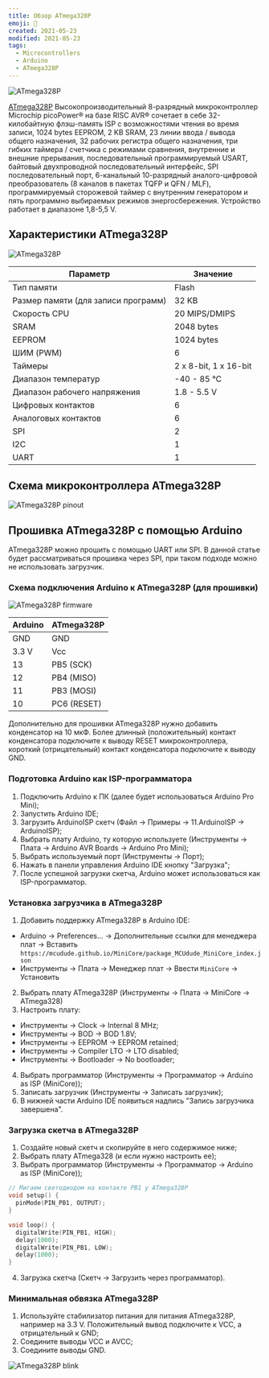 ```yaml
---
title: Обзор ATmega328P
emoji: 🤖
created: 2021-05-23
modified: 2021-05-23
tags:
  - Microcontrollers
  - Arduino
  - ATmega328P
---
```


![ATmega328P](./overview-atmega328p/atmega328p_1.jpg)


[ATmega328P](https://www.microchip.com/wwwproducts/en/ATmega328P) Высокопроизводительный 8-разрядный микроконтроллер Microchip picoPower® на базе RISC AVR® сочетает в себе 32-килобайтную флэш-память ISP с возможностями чтения во время записи, 1024 bytes EEPROM, 2 KB SRAM, 23 линии ввода / вывода общего назначения, 32 рабочих регистра общего назначения, три гибких таймера / счетчика с режимами сравнения, внутренние и внешние прерывания, последовательный программируемый USART, байтовый двухпроводной последовательный интерфейс, SPI последовательный порт, 6-канальный 10-разрядный аналого-цифровой преобразователь (8 каналов в пакетах TQFP и QFN / MLF), программируемый сторожевой таймер с внутренним генератором и пять программно выбираемых режимов энергосбережения. Устройство работает в диапазоне 1,8-5,5 V.

## Характеристики ATmega328P

![ATmega328P](./overview-atmega328p/atmega328p_2.jpg)

| Параметр                            | Значение              |
|-------------------------------------|-----------------------|
| Тип памяти                          | Flash                 |
| Размер памяти (для записи программ) | 32 KB                 |
| Скорость CPU                        | 20 MIPS/DMIPS         |
| SRAM                                | 2048 bytes            |
| EEPROM                              | 1024 bytes            |
| ШИМ (PWM)                           | 6                     |
| Таймеры                             | 2 x 8-bit, 1 x 16-bit |
| Диапазон температур                 | -40 - 85 °C           |
| Диапазон рабочего напряжения        | 1.8 - 5.5 V           |
| Цифровых контактов                  | 6                     |
| Аналоговых контактов                | 6                     |
| SPI                                 | 2                     |
| I2C                                 | 1                     |
| UART                                | 1                     |

## Схема микроконтроллера ATmega328P

![ATmega328P pinout](./overview-atmega328p/atmega328p_pinout.png)

## Прошивка ATmega328P с помощью Arduino

ATmega328P можно прошить с помощью UART или SPI. В данной статье будет рассматриваться прошивка через SPI, при таком подходе можно не использовать загрузчик.

### Схема подключения Arduino к ATmega328P (для прошивки)

![ATmega328P firmware](./overview-atmega328p/atmega328p_firmware.jpg)

| Arduino | ATmega328P  |
|---------|-------------|
| GND     | GND         |
| 3.3 V   | Vcc         |
| 13      | PB5 (SCK)   |
| 12      | PB4 (MISO)  |
| 11      | PB3 (MOSI)  |
| 10      | PC6 (RESET) |

Дополнительно для прошивки ATmega328P нужно добавить конденсатор на 10 мкФ. Более длинный (положительный) контакт конденсатора подключите к выводу RESET микроконтроллера, короткий (отрицательный) контакт конденсатора подключите к выводу GND.

### Подготовка Arduino как ISP-программатора

1. Подключить Arduino к ПК (далее будет использоваться Arduino Pro Mini);
2. Запустить Arduino IDE;
3. Загрузить ArduinoISP скетч (Файл -> Примеры -> 11.ArduinoISP -> ArduinoISP);
4. Выбрать плату Arduino, ту которую используете (Инструменты -> Плата -> Arduino AVR Boards -> Arduino Pro Mini);
5. Выбрать используемый порт (Инструменты -> Порт);
6. Нажать в панели управления Arduino IDE кнопку "Загрузка";
7. После успешной загрузки скетча, Arduino может использоваться как ISP-программатор.

### Установка загрузчика в ATmega328P

1. Добавить поддержку ATmega328P в Arduino IDE:  
- Arduino -> Preferences... -> Дополнительные ссылки для менеджера плат -> Вставить `https://mcudude.github.io/MiniCore/package_MCUdude_MiniCore_index.json`
- Инструменты -> Плата -> Менеджер плат -> Ввести `MiniCore` -> Установить
2. Выбрать плату ATmega328P (Инструменты -> Плата -> MiniCore -> ATmega328)
3. Настроить плату: 
- Инструменты -> Clock -> Internal 8 MHz;  
- Инструменты -> BOD -> BOD 1.8V;  
- Инструменты -> EEPROM -> EEPROM retained;  
- Инструменты -> Compiler LTO -> LTO disabled;  
- Инструменты -> Bootloader -> No bootloader;
4. Выбрать программатор (Инструменты -> Программатор -> Arduino as ISP (MiniCore));
5. Записать загрузчик (Инструменты -> Записать загрузчик);
6. В нижней части Arduino IDE появиться надпись "Запись загрузчика завершена".

### Загрузка скетча в ATmega328P

1. Создайте новый скетч и скопируйте в него содержимое ниже;
2. Выбрать плату ATmega328 (и если нужно настроить ее);
3. Выбрать программатор (Инструменты -> Программатор -> Arduino as ISP (MiniCore));

```cpp
// Мигаем светодиодом на контакте PB1 у ATmega328P
void setup() {
  pinMode(PIN_PB1, OUTPUT);
}

void loop() {
  digitalWrite(PIN_PB1, HIGH);
  delay(1000);
  digitalWrite(PIN_PB1, LOW);
  delay(1000);
}
```

4. Загрузка скетча (Скетч -> Загрузить через программатор).

### Минимальная обвязка ATmega328P

1. Используйте стабилизатор питания для питания ATmega328P, например на 3.3 V. Положительный вывод подключите к VCC, а отрицательный к GND;
2. Соедините выводы VCC и AVCC;
3. Соедините выводы GND.

![ATmega328P blink](./overview-atmega328p/atmega328p_blink.jpg)